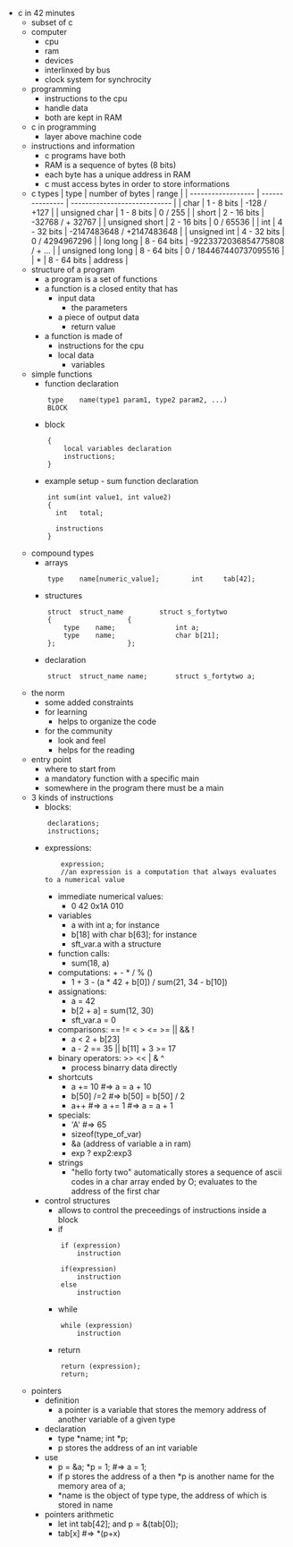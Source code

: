 








* c in 42 minutes 
	* subset of c 
	* computer 
		* cpu 
		* ram 
		* devices 
		* interlinxed by bus 
		* clock system for synchrocity 
	* programming 
		* instructions to the cpu
		* handle data
		* both are kept in RAM
	* c in programming 
		* layer above machine code 
	* instructions and information 
		* c programs have both 
		* RAM is a sequence of bytes (8 bits) 
		* each byte has a unique address in RAM 
		* c must access bytes in order to store informations 
	* c types 
		| type 		     | number of bytes | range       		      |
		| ------------------ | --------------- | ---------------------------- |
		| char               | 1 - 8 bits      | -128 / +127 		      |
		| unsigned char      | 1 - 8 bits      | 0 / 255 		      | 
		| short              | 2 - 16 bits     | -32768 / + 32767 	      |
		| unsigned short     | 2 - 16 bits     | 0 / 65536 		      | 
		| int                | 4 - 32 bits     | -2147483648 / +2147483648    | 
		| unsigned int       | 4 - 32 bits     | 0 / 4294967296    	      | 
		| long long          | 8 - 64 bits     | -9223372036854775808 / + ... | 
		| unsigned long long | 8 - 64 bits     | 0 / 184467440737095516       |
		| *                  | 8 - 64 bits     | address 		      |
	* structure of a program 
		* a program is a set of functions 
		* a function is a closed entity that has 
			* input data 
				* the parameters 
			* a piece of output data 	
				* return value 
		* a function is made of 
			* instructions for the cpu 
			* local data 
				* variables 
	* simple functions  
		* function declaration 
		```
			type 	name(type1 param1, type2 param2, ...)
			BLOCK
		```
		* block 
		```
			{
				local variables declaration 
				instructions; 
			} 
		```
		* example setup - sum function declaration 
		```
			int	sum(int value1, int value2) 
			{ 
			  int	total; 
			  
			  instructions 
			} 
		```
	* compound types 
		* arrays 
		```
			type	name[numeric_value];		int 	tab[42];
		```
		* structures 
		```
			struct	struct_name			struct s_fortytwo 
			{					{
				type	name; 				int a; 
				type	name; 				char b[21];
			};					};
		```
		* declaration 
		```
			struct	struct_name	name; 		struct s_fortytwo a; 
		```
	* the norm 
		* some added constraints 
		* for learning 
			* helps to organize the code 
		* for the community 
			* look and feel 
			* helps for the reading 
	* entry point 
		* where to start from 
		* a mandatory function with a specific main 
		* somewhere in the program there must be a main 
	* 3 kinds of instructions 
		* blocks: 
		```
			declarations; 
			instructions; 
		```
		* expressions: 
			```
				expression; 
				//an expression is a computation that always evaluates to a numerical value 
			```
			* immediate numerical values: 
				*	0	42	0x1A	010
			* variables 
				* a		with int a; for instance 
				* b[18]		with char b[63]; for instance 
				* sft_var.a	with a structure 
			* function calls: 
				* sum(18, a) 
			* computations: + - * / % ()
				* 1 + 3 - (a * 42 + b[0]) / sum(21, 34 - b[10])
			* assignations: 
				* a = 42 
				* b[2 + a] = sum(12, 30) 
				* sft_var.a = 0
			* comparisons: == != < > <= >= 	|| && !
				* a < 2 + b[23]
				* a - 2 == 35 || b[11] + 3 >= 17
			* binary operators: >> << | & ^ 
				* process binarry data directly 
			* shortcuts 
				* a += 10     #=> a = a + 10
				* b[50] /=2   #=> b[50] = b[50] / 2
				* a++ 	      #=> a += 1  		#=> a = a + 1 	
			* specials: 
				* 'A' 	#=> 65
				* sizeof(type_of_var)
				* &a  (address of variable a in ram)
				* exp ? exp2:exp3
			* strings 
				* "hello forty two" automatically stores a sequence of ascii codes in a char array ended by O; evaluates to the address of the first char
		* control structures
			* allows to control the preceedings of instructions inside a block 
			* if 
			```
				if (expression) 
					instruction 	
				
				if(expression) 
					instruction 
				else 
					instruction 
			```
			* while 
			```
				while (expression) 
					instruction 
			```
			* return 
			```
				return (expression);
				return;
			```
	* pointers 
		* definition 
			* a pointer is a variable that stores the memory address of another variable of a given type 
		* declaration 
			* type 	*name; 				int *p;
			* p stores the address of an int variable 
		* use 
			* p = &a; 				*p = 1; #=> a = 1; 
			* if p stores the address of a then *p is another name for the memory area of a; 
			* *name is the object of type type, the address of which is stored in name	
		* pointers arithmetic 
			* let	int 	tab[42]; 	and 	p = &(tab[0]);
			* tab[x]	#=> *(p+x)
	








